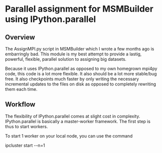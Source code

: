Parallel assignment for MSMBuilder using IPython.parallel
=========================================================

Overview
--------
The AssignMPI.py script in MSMBuilder which I wrote a few months ago is embarringly bad. This module is my best attempt to provide a lastig, powerful, flexible, parallel solution to assigning big datasets.

Because it uses IPython.parallel as opposed to my own homegrown mpi4py code, this code is a lot more flexible. It also should be a lot more stable/bug free. It also checkpoints much faster by only writing the necessary incremental updates to the files on disk as opposed to completely rewriting them each time.

Workflow
--------
The flexibility of IPython.parallel comes at slight cost in complexity. IPython.parallel is basically a master-worker framework. The first step is thus to start workers.

To start 1 worker on your local node, you can use the command

   ipcluster start --n=1


